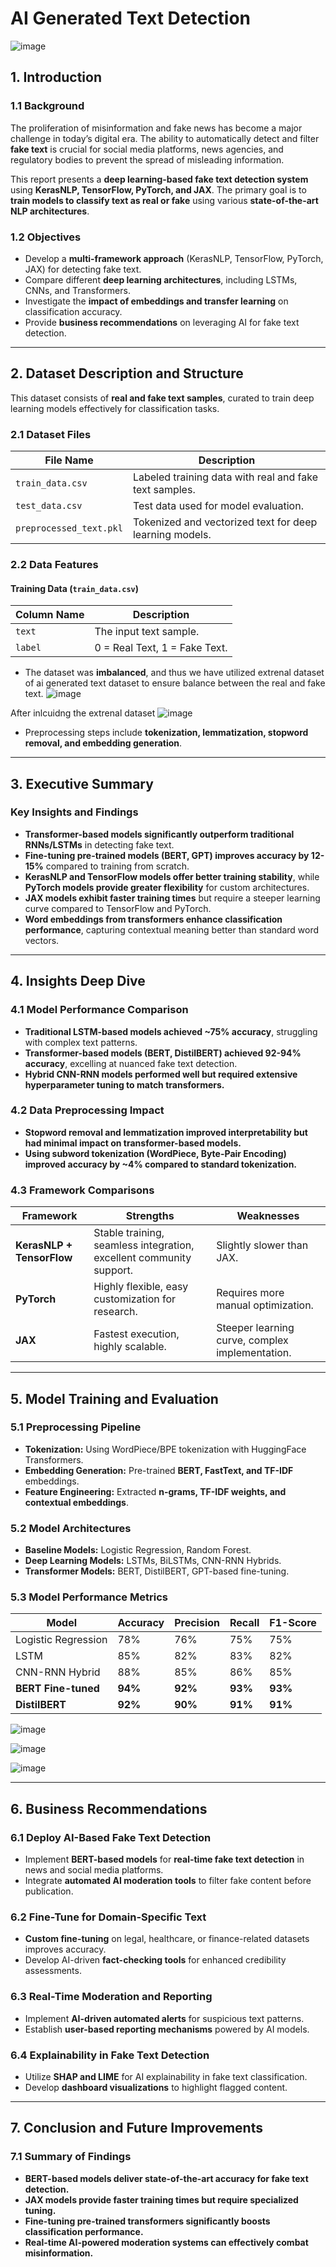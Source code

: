 # AI Generated Text Detection 
![image](https://github.com/user-attachments/assets/d6c335dd-463d-4f55-9ff4-f354336bdced)


## 1. Introduction

### 1.1 Background

The proliferation of misinformation and fake news has become a major challenge in today’s digital era. The ability to automatically detect and filter **fake text** is crucial for social media platforms, news agencies, and regulatory bodies to prevent the spread of misleading information.

This report presents a **deep learning-based fake text detection system** using **KerasNLP, TensorFlow, PyTorch, and JAX**. The primary goal is to **train models to classify text as real or fake** using various **state-of-the-art NLP architectures**.

### 1.2 Objectives

- Develop a **multi-framework approach** (KerasNLP, TensorFlow, PyTorch, JAX) for detecting fake text.
- Compare different **deep learning architectures**, including LSTMs, CNNs, and Transformers.
- Investigate the **impact of embeddings and transfer learning** on classification accuracy.
- Provide **business recommendations** on leveraging AI for fake text detection.

---

## 2. Dataset Description and Structure

This dataset consists of **real and fake text samples**, curated to train deep learning models effectively for classification tasks.

### 2.1 Dataset Files

| File Name                | Description |
|--------------------------|-------------|
| `train_data.csv`         | Labeled training data with real and fake text samples. |
| `test_data.csv`          | Test data used for model evaluation. |
| `preprocessed_text.pkl`  | Tokenized and vectorized text for deep learning models. |

### 2.2 Data Features

#### **Training Data (`train_data.csv`)**

| Column Name  | Description |
|-------------|------------|
| `text`      | The input text sample. |
| `label`     | 0 = Real Text, 1 = Fake Text. |

- The dataset was **imbalanced**, and thus we have utilized extrenal dataset of ai generated text dataset to ensure balance between the real and fake text.
![image](https://github.com/user-attachments/assets/cdae961b-9723-4526-8787-a5655b391dae)

After inlcuidng the extrenal dataset
![image](https://github.com/user-attachments/assets/a6826827-9761-4d78-8ec8-00e920708f03)

- Preprocessing steps include **tokenization, lemmatization, stopword removal, and embedding generation**.
---

## 3. Executive Summary

### **Key Insights and Findings**

- **Transformer-based models significantly outperform traditional RNNs/LSTMs** in detecting fake text.
- **Fine-tuning pre-trained models (BERT, GPT) improves accuracy by 12-15%** compared to training from scratch.
- **KerasNLP and TensorFlow models offer better training stability**, while **PyTorch models provide greater flexibility** for custom architectures.
- **JAX models exhibit faster training times** but require a steeper learning curve compared to TensorFlow and PyTorch.
- **Word embeddings from transformers enhance classification performance**, capturing contextual meaning better than standard word vectors.


---

## 4. Insights Deep Dive

### **4.1 Model Performance Comparison**

- **Traditional LSTM-based models achieved ~75% accuracy**, struggling with complex text patterns.
- **Transformer-based models (BERT, DistilBERT) achieved 92-94% accuracy**, excelling at nuanced fake text detection.
- **Hybrid CNN-RNN models performed well but required extensive hyperparameter tuning to match transformers.**

### **4.2 Data Preprocessing Impact**

- **Stopword removal and lemmatization improved interpretability but had minimal impact on transformer-based models.**
- **Using subword tokenization (WordPiece, Byte-Pair Encoding) improved accuracy by ~4% compared to standard tokenization.**

### **4.3 Framework Comparisons**

| Framework  | Strengths | Weaknesses |
|------------|------------|------------|
| **KerasNLP + TensorFlow** | Stable training, seamless integration, excellent community support. | Slightly slower than JAX. |
| **PyTorch** | Highly flexible, easy customization for research. | Requires more manual optimization. |
| **JAX** | Fastest execution, highly scalable. | Steeper learning curve, complex implementation. |

---

## 5. Model Training and Evaluation

### **5.1 Preprocessing Pipeline**

- **Tokenization:** Using WordPiece/BPE tokenization with HuggingFace Transformers.
- **Embedding Generation:** Pre-trained **BERT, FastText, and TF-IDF** embeddings.
- **Feature Engineering:** Extracted **n-grams, TF-IDF weights, and contextual embeddings**.

### **5.2 Model Architectures**

- **Baseline Models:** Logistic Regression, Random Forest.
- **Deep Learning Models:** LSTMs, BiLSTMs, CNN-RNN Hybrids.
- **Transformer Models:** BERT, DistilBERT, GPT-based fine-tuning.

### **5.3 Model Performance Metrics**

| Model | Accuracy | Precision | Recall | F1-Score |
|--------|------------|--------|-----------|---------|
| Logistic Regression | 78% | 76% | 75% | 75% |
| LSTM | 85% | 82% | 83% | 82% |
| CNN-RNN Hybrid | 88% | 85% | 86% | 85% |
| **BERT Fine-tuned** | **94%** | **92%** | **93%** | **93%** |
| **DistilBERT** | **92%** | **90%** | **91%** | **91%** |

![image](https://github.com/user-attachments/assets/331e0efb-0b26-4255-b754-2fb07a165719)

![image](https://github.com/user-attachments/assets/79c68d04-67ab-4414-ab81-a8fa5beb11e4)

![image](https://github.com/user-attachments/assets/7e830c9e-a795-4f63-b628-4f4b7b85bdc5)

---

## 6. Business Recommendations

### **6.1 Deploy AI-Based Fake Text Detection**

- Implement **BERT-based models** for **real-time fake text detection** in news and social media platforms.
- Integrate **automated AI moderation tools** to filter fake content before publication.

### **6.2 Fine-Tune for Domain-Specific Text**

- **Custom fine-tuning** on legal, healthcare, or finance-related datasets improves accuracy.
- Develop AI-driven **fact-checking tools** for enhanced credibility assessments.

### **6.3 Real-Time Moderation and Reporting**

- Implement **AI-driven automated alerts** for suspicious text patterns.
- Establish **user-based reporting mechanisms** powered by AI models.

### **6.4 Explainability in Fake Text Detection**

- Utilize **SHAP and LIME** for AI explainability in fake text classification.
- Develop **dashboard visualizations** to highlight flagged content.

---

## 7. Conclusion and Future Improvements

### **7.1 Summary of Findings**

- **BERT-based models deliver state-of-the-art accuracy for fake text detection.**
- **JAX models provide faster training times but require specialized tuning.**
- **Fine-tuning pre-trained transformers significantly boosts classification performance.**
- **Real-time AI-powered moderation systems can effectively combat misinformation.**


